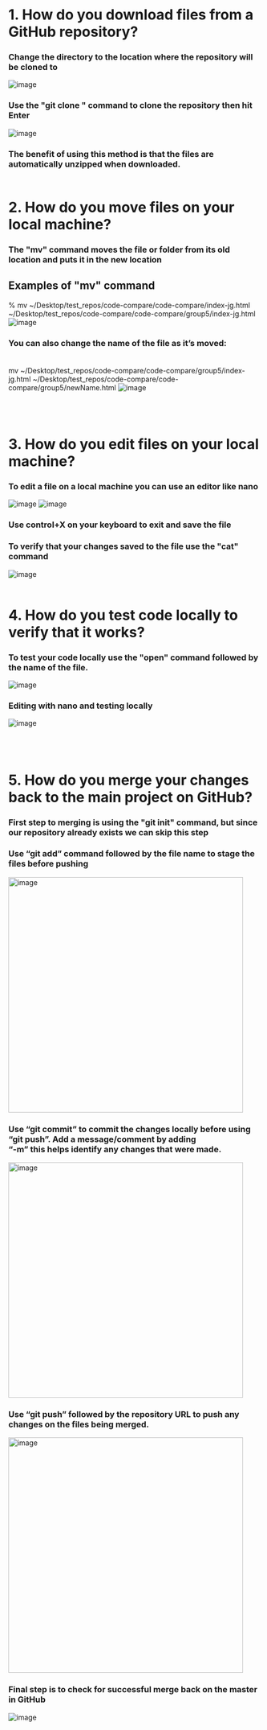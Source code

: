 # 1.	How do you download files from a GitHub repository?<br>
### Change the directory to the location where the repository will be cloned to<br>
 
![image](https://user-images.githubusercontent.com/90805082/167743231-77368bcf-4cca-43f8-b811-f799ad91003f.png)<br>
### Use the "git clone <URL>" command to clone the repository then hit Enter<br>
![image](https://user-images.githubusercontent.com/90805082/167743378-725e8eb1-eaa6-4626-906f-4833784ec335.png)<br>
### The benefit of using this method is that the files are automatically unzipped when downloaded.<br><br>

  
  
  
  
  
  
# 2.	How do you move files on your local machine?<br>
### The "mv" command moves the file or folder from its old location and puts it in the new location<br>
## Examples of "mv" command
% mv ~/Desktop/test_repos/code-compare/code-compare/index-jg.html ~/Desktop/test_repos/code-compare/code-compare/group5/index-jg.html<br>
![image](https://user-images.githubusercontent.com/90805082/167744191-0fd8b75a-8c35-46c9-9e6c-c01276b45d6a.png)

### You can also change the name of the file as it’s moved:<br><br>
mv ~/Desktop/test_repos/code-compare/code-compare/group5/index-jg.html ~/Desktop/test_repos/code-compare/code-compare/group5/newName.html
![image](https://user-images.githubusercontent.com/90805082/167744335-a25bbaf7-5238-4db2-8b5c-7639bd451a8b.png)

<br><br>

  
  
  
  
# 3.	How do you edit files on your local machine?<br>
### To edit a file on a local machine you can use an editor like nano
 ![image](https://user-images.githubusercontent.com/90805082/167745435-54788586-e9f9-4c3e-8d66-14aeb01082e4.png)
 ![image](https://user-images.githubusercontent.com/90805082/167745515-636e1076-0dd2-4804-b5cc-d922b25dc007.png)
### Use control+X on your keyboard to exit and save the file<br>
### To verify that your changes saved to the file use the "cat" command
![image](https://user-images.githubusercontent.com/90805082/167745740-2158fd33-3dca-4d47-9bb1-b501686b9bc3.png)
<br><br>

  
  
  
# 4.	How do you test code locally to verify that it works?<br>
### To test your code locally use the "open" command followed by the name of the file.
![image](https://user-images.githubusercontent.com/90805082/167746060-f98c27dc-a402-4799-89b3-f5b0f7fe7838.png)

### Editing with nano and testing locally<br>
![image](https://user-images.githubusercontent.com/90805082/167745957-250ef293-1fbe-4b30-a38a-966970b51583.png)

<br><br>

  
  
# 5.	How do you merge your changes back to the main project on GitHub?<br>
### First step to merging is using the "git init" command, but since our repository already exists we can skip this step<br>
### Use “git add” command followed by the file name to stage the files before pushing
 <img width="468" alt="image" src="https://user-images.githubusercontent.com/90805082/167746210-ad5f69d5-68ac-47df-ad23-c741655e5e8d.png">

### Use “git commit” to commit the changes locally before using “git push”. Add a message/comment by adding<br>“-m” this helps identify any changes that were made.<br>
<img width="468" alt="image" src="https://user-images.githubusercontent.com/90805082/167746246-27b8b477-1132-485e-8e17-2298b9ac949a.png">
  
### Use “git push” followed by the repository URL to push any changes on the files being merged.
<img width="468" alt="image" src="https://user-images.githubusercontent.com/90805082/167746280-4fc740a9-f79d-473d-a198-9d25c58c5f53.png">

### Final step is to check for successful merge back on the master in GitHub
![image](https://user-images.githubusercontent.com/90805082/167748311-682ec203-e79a-41be-8867-a0a218249401.png)

 
